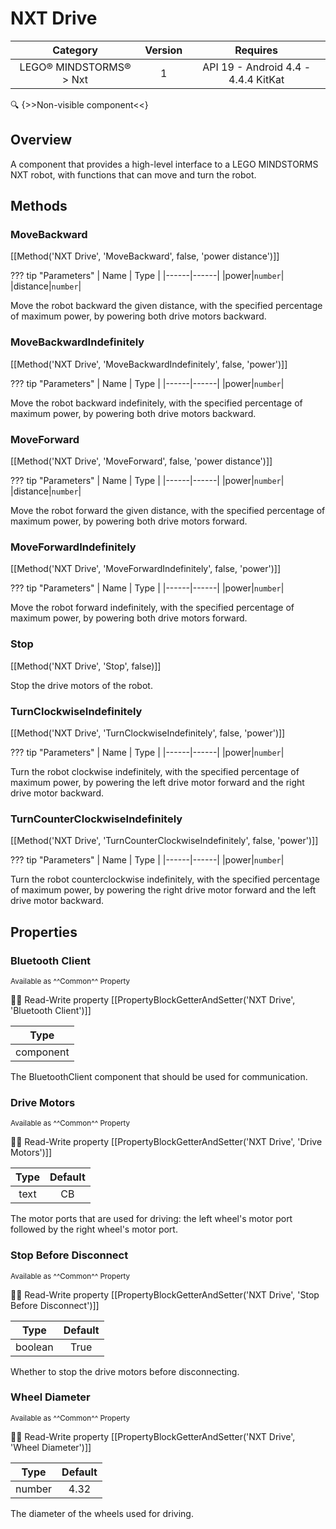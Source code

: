 # NXT Drive

| Category | Version | Requires |
|:--------:|:-------:|:--------:|
|LEGO® MINDSTORMS® > Nxt|1|API 19 - Android 4.4 - 4.4.4 KitKat|

:mag: {>>Non-visible component<<}

## Overview

A component that provides a high-level interface to a LEGO MINDSTORMS NXT robot, with functions that can move and turn the robot.

## Methods

### MoveBackward

[[Method('NXT Drive', 'MoveBackward', false, 'power distance')]]

??? tip "Parameters"
    | Name | Type |
    |------|------|
    |power|`number`|
    |distance|`number`|


Move the robot backward the given distance, with the specified percentage of maximum power, by powering both drive motors backward.

### MoveBackwardIndefinitely

[[Method('NXT Drive', 'MoveBackwardIndefinitely', false, 'power')]]

??? tip "Parameters"
    | Name | Type |
    |------|------|
    |power|`number`|


Move the robot backward indefinitely, with the specified percentage of maximum power, by powering both drive motors backward.

### MoveForward

[[Method('NXT Drive', 'MoveForward', false, 'power distance')]]

??? tip "Parameters"
    | Name | Type |
    |------|------|
    |power|`number`|
    |distance|`number`|


Move the robot forward the given distance, with the specified percentage of maximum power, by powering both drive motors forward.

### MoveForwardIndefinitely

[[Method('NXT Drive', 'MoveForwardIndefinitely', false, 'power')]]

??? tip "Parameters"
    | Name | Type |
    |------|------|
    |power|`number`|


Move the robot forward indefinitely, with the specified percentage of maximum power, by powering both drive motors forward.

### Stop

[[Method('NXT Drive', 'Stop', false)]]

Stop the drive motors of the robot.

### TurnClockwiseIndefinitely

[[Method('NXT Drive', 'TurnClockwiseIndefinitely', false, 'power')]]

??? tip "Parameters"
    | Name | Type |
    |------|------|
    |power|`number`|


Turn the robot clockwise indefinitely, with the specified percentage of maximum power, by powering the left drive motor forward and the right drive motor backward.

### TurnCounterClockwiseIndefinitely

[[Method('NXT Drive', 'TurnCounterClockwiseIndefinitely', false, 'power')]]

??? tip "Parameters"
    | Name | Type |
    |------|------|
    |power|`number`|


Turn the robot counterclockwise indefinitely, with the specified percentage of maximum power, by powering the right drive motor forward and the left drive motor backward.

## Properties

### Bluetooth Client

<small>Available as ^^Common^^ Property</small>

:eyes::pencil: Read-Write property
[[PropertyBlockGetterAndSetter('NXT Drive', 'Bluetooth Client')]]

| Type |
|:----:|
|component|

The BluetoothClient component that should be used for communication.

### Drive Motors

<small>Available as ^^Common^^ Property</small>

:eyes::pencil: Read-Write property
[[PropertyBlockGetterAndSetter('NXT Drive', 'Drive Motors')]]

| Type | Default |
|:----:|:-------:|
|text|CB|

The motor ports that are used for driving: the left wheel's motor port followed by the right wheel's motor port.

### Stop Before Disconnect

<small>Available as ^^Common^^ Property</small>

:eyes::pencil: Read-Write property
[[PropertyBlockGetterAndSetter('NXT Drive', 'Stop Before Disconnect')]]

| Type | Default |
|:----:|:-------:|
|boolean|True|

Whether to stop the drive motors before disconnecting.

### Wheel Diameter

<small>Available as ^^Common^^ Property</small>

:eyes::pencil: Read-Write property
[[PropertyBlockGetterAndSetter('NXT Drive', 'Wheel Diameter')]]

| Type | Default |
|:----:|:-------:|
|number|4.32|

The diameter of the wheels used for driving.